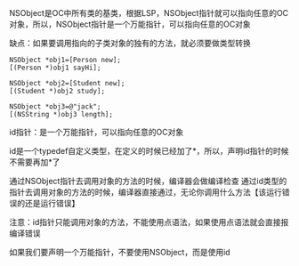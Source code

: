 NSObject是OC中所有类的基类，根据LSP，NSObject指针就可以指向任意的OC对象，所以，NSObject指针是一个万能指针，可以指向任意的OC对象

缺点：如果要调用指向的子类对象的独有的方法，就必须要做类型转换
```
NSObject *obj1=[Person new];
[(Person *)obj1 sayHi];

NSObject *obj2=[Student new];
[(Student *)obj2 study];

NSObject *obj3=@"jack";
[(NSString *)obj3 length];
```

id指针：是一个万能指针，可以指向任意的OC对象

id是一个typedef自定义类型，在定义的时候已经加了*，所以，声明id指针的时候不需要再加*了

通过NSObject指针去调用对象的方法的时候，编译器会做编译检查
通过id类型的指针去调用对象的方法的时候，编译器直接通过，无论你调用什么方法【该运行错误的还是运行错误】

注意：id指针只能调用对象的方法，不能使用点语法，如果使用点语法就会直接报编译错误

如果我们要声明一个万能指针，不要使用NSObject，而是使用id


